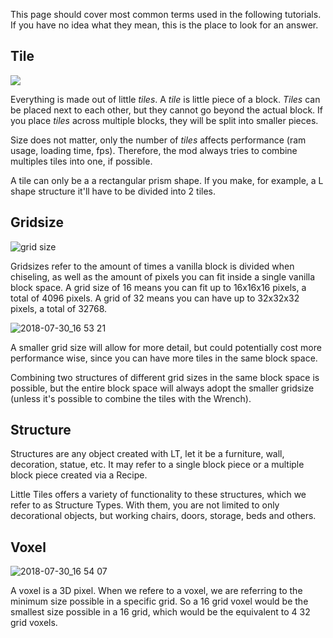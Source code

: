 This page should cover most common terms used in the following tutorials. If you have no idea what they mean, this is the place to look for an answer.

## Tile

![](https://i.imgur.com/OGxCkBnt.png)

Everything is made out of little _tiles_. A _tile_ is little piece of a block. _Tiles_ can be placed next to each other, but they cannot go beyond the actual block. If you place _tiles_ across multiple blocks, they will be split into smaller pieces.

Size does not matter, only the number of _tiles_ affects performance (ram usage, loading time, fps). Therefore, the mod always tries to combine multiples tiles into one, if possible.

A tile can only be a a rectangular prism shape. If you make, for example, a L shape structure it'll have to be divided into 2 tiles.


## Gridsize

![grid size](https://user-images.githubusercontent.com/29471180/43426437-0225f8bc-942c-11e8-8e35-ae0777fb347d.gif)

Gridsizes refer to the amount of times a vanilla block is divided when chiseling, as well as the amount of pixels you can fit inside a single vanilla block space. A grid size of 16 means you can fit up to 16x16x16 pixels, a total of 4096 pixels. A grid of 32 means you can have up to 32x32x32 pixels, a total of 32768.

![2018-07-30_16 53 21](https://user-images.githubusercontent.com/29471180/43426450-0b979658-942c-11e8-89c9-204e71b24779.png)

A smaller grid size will allow for more detail, but could potentially cost more performance wise, since you can have more tiles in the same block space.

Combining two structures of different grid sizes in the same block space is possible, but the entire block space will always adopt the smaller gridsize (unless it's possible to combine the tiles with the Wrench).

## Structure

Structures are any object created with LT, let it be a furniture, wall, decoration, statue, etc. It may refer to a single block piece or a multiple block piece created via a Recipe. 

Little Tiles offers a variety of functionality to these structures, which we refer to as Structure Types. With them, you are not limited to only decorational objects, but working chairs, doors, storage, beds and others.


## Voxel

![2018-07-30_16 54 07](https://user-images.githubusercontent.com/29471180/43426448-0ac2f0c4-942c-11e8-9da2-9af066c23cbc.png)

A voxel is a 3D pixel. When we refere to a voxel, we are referring to the minimum size possible in a specific grid. So a 16 grid voxel would be the smallest size possible in a 16 grid, which would be the equivalent to 4 32 grid voxels.